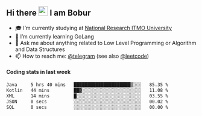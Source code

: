 ## Hi there <img src="https://media.giphy.com/media/hvRJCLFzcasrR4ia7z/giphy.gif" width="25px" height="25px"> I am Bobur

- :mortar_board: I’m currently studying at [National Research ITMO University](https://itmo.ru/)
- :seedling: I’m currently learning GoLang
- :speech_balloon: Ask me about anything related to Low Level Programming or Algorithm and Data Structures
- :mailbox: How to reach me: [@telegram](https://t.me/octoant) (see also [@leetcode](https://leetcode.com/octoant/))    

#### Coding stats in last week

<!--START_SECTION:waka-->

```txt
Java     5 hrs 40 mins   █████████████████████▒░░░   85.35 %
Kotlin   44 mins         ██▓░░░░░░░░░░░░░░░░░░░░░░   11.08 %
XML      14 mins         █░░░░░░░░░░░░░░░░░░░░░░░░   03.55 %
JSON     0 secs          ░░░░░░░░░░░░░░░░░░░░░░░░░   00.02 %
SQL      0 secs          ░░░░░░░░░░░░░░░░░░░░░░░░░   00.00 %
```

<!--END_SECTION:waka-->
